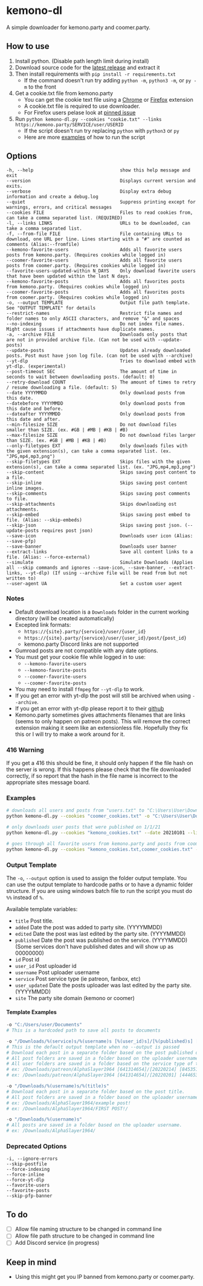 # kemono-dl
A simple downloader for kemono.party and coomer.party.

## How to use
1.  Install python. (Disable path length limit during install)
2.  Download source code for the [latest release](https://github.com/AplhaSlayer1964/kemono-dl/releases/latest) and extract it
3.  Then install requirements with  `pip install -r requirements.txt`
    - If the command doesn't run try adding `python -m`, `python3 -m`, or `py -m` to the front
4.  Get a cookie.txt file from kemono.party
    - You can get the cookie text file using a [Chrome](https://chrome.google.com/webstore/detail/get-cookiestxt/bgaddhkoddajcdgocldbbfleckgcbcid?hl=en) or [Firefox](https://addons.mozilla.org/en-US/firefox/addon/cookies-txt/) extension
    - A cookie.txt file is required to use downloader.
    - For Firefox users pelase look at [pinned issue](https://github.com/AplhaSlayer1964/kemono-dl/issues/29#issuecomment-986313416)
5.  Run `python kemono-dl.py --cookies "cookie.txt" --links https://kemono.party/SERVICE/user/USERID`
    - If the script doesn't run try replacing `python` with `python3` or `py`
    - Here are more [examples](https://github.com/AplhaSlayer1964/kemono-dl#examples) of how to run the script

## Options
```
-h, --help                                show this help message and exit
--version                                 Displays current version and exits.
--verbose                                 Display extra debug information and create a debug.log
--quiet                                   Suppress printing except for warnings, errors, and critical messages
--cookies FILE                            Files to read cookies from, can take a comma separated list. (REQUIRED)
-l, --links LINKS                         URLs to be downloaded, can take a comma separated list.
-f, --from-file FILE                      File containing URLs to download, one URL per line. Lines starting with a "#" are counted as comments (Alias:--fromfile)
--kemono-favorite-users                   Adds all favorite users posts from kemono.party. (Requires cookies while logged in)
--coomer-favorite-users                   Adds all favorite users posts from coomer.party. (Requires cookies while logged in)
--favorite-users-updated-within N_DAYS    Only download favorite users that have been updated within the last N days.
--kemono-favorite-posts                   Adds all favorites posts from kemono.party. (Requires cookies while logged in)
--coomer-favorite-posts                   Adds all favorites posts from coomer.party. (Requires cookies while logged in)
-o, --output TEMPLATE                     Output file path template. See "OUTPUT TEMPLATE" for details
--restrict-names                          Restrict file names and folder names to only ASCII characters, and remove "&" and spaces
--no-indexing                             Do not index file names. Might cause issues if attachments have duplicate names.
-a, --archive FILE                        Downloads only posts that are not in provided archive file. (Can not be used with --update-posts)
--update-posts                            Updates already downloaded posts. Post must have json log file. (can not be used with --archive)
--yt-dlp                                  Tries to download embed with yt-dlp. (experimental)
--post-timeout SEC                        The amount of time in seconds to wait between downloading posts. (default: 0)
--retry-download COUNT                    The amount of times to retry / resume downloading a file. (default: 5)
--date YYYYMMDD                           Only download posts from this date.
--datebefore YYYYMMDD                     Only download posts from this date and before.
--dateafter YYYYMMDD                      Only download posts from this date and after.
--min-filesize SIZE                       Do not download files smaller than SIZE. (ex. #GB | #MB | #KB | #B)
--max-filesize SIZE                       Do not download files larger than SIZE. (ex. #GB | #MB | #KB | #B)
--only-filetypes EXT                      Only downloads files with the given extension(s), can take a comma separated list. (ex. "JPG,mp4,mp3,png")
--skip-filetypes EXT                      Skips files with the given extension(s), can take a comma separated list. (ex. "JPG,mp4,mp3,png")
--skip-content                            Skips saving post content to a file.
--skip-inline                             Skips saving post content inline images.
--skip-comments                           Skips saving post comments to file.
--skip-attachments                        Skips downloading ost attachments.
--skip-embed                              Skips saving post embed to file. (Alias: --skip-embeds)
--skip-json                               Skips saving post json. (--update-posts requires post json)
--save-icon                               Downloads user icon (Alias: --save-pfp)
--save-banner                             Downloads user banner
--extract-links                           Save all content links to a file. (Alias: --force-external)
--simulate                                Simulate Downloads (Applies all --skip commands and ignores --save-icon, --save-banner, --extract-links, --yt-dlp) (If using --archive file will be read from but not written to)
--user-agent UA                           Set a custom user agent
```
### Notes
-   Default download location is a `Downloads` folder in the current working directory (will be created automatically)
-   Excepted link formats:
    -   `https://{site}.party/{service}/user/{user_id}`
    -   `https://{site}.party/{service}/user/{user_id}/post/{post_id}`
    -   kemono.party Discord links are not supported
-   Gumroad posts are not compatible with any date options.
-   You must get your cookie file while logged in to use:
    -   `--kemono-favorite-users`
    -   `--kemono-favorite-posts`
    -   `--coomer-favorite-users`
    -   `--coomer-favorite-posts`
-   You may need to install `ffmpeg` for `--yt-dlp` to work.
-   If you get an error with yt-dlp the post will still be archived when using `--archive`.
-   If you get an error with yt-dlp please report it to their [github](https://github.com/yt-dlp/yt-dlp)
-   Kemono.party sometimes gives attachments filenames that are links (seems to only happen on patreon posts). This will remove the correct extension making it seem like an extensionless file. Hopefully they fix this or I will try to make a work around for it.

### 416 Warning
If you get a 416 this should be fine, it should only happen if the file hash on the server is wrong. If this happens please check that the file downloaded correctly, if so report that the hash in the file name is incorrect to the appropriate sites message board.

### Examples
```bash
# downloads all users and posts from "users.txt" to "C:\Users\User\Downloads" while skipping saved posts in "archive.txt"
python kemono-dl.py --cookies "coomer_cookies.txt" -o "C:\Users\User\Downloads" --archive "archive.txt" --from-file "users.txt"

# only downloads user posts that were published on 1/1/21
python kemono-dl.py --cookies "kemono_cookies.txt" --date 20210101 --links "https://kemono.party/{service}/user/{user_id}"

# goes through all favorite users from kemono.party and posts from coomer.party only downloading files smaller than 100MB
python kemono-dl.py --cookies "kemono_cookies.txt,coomer_cookies.txt" --kemono-favorite-users --coomer-favorite-posts --max-filesize 100MB
```

### Output Template
The `-o`, `--output` option is used to assign the folder output template. You can use the output template to hardcode paths or to have a dynamic folder structure. If you are using windows batch file to run the script you must do `%%` instead of `%`.

Available template variables:
- `title` Post title.
- `added` Date the post was added to party site. (YYYYMMDD)
- `edited` Date the post was last edited by the party site. (YYYYMMDD)
- `published` Date the post was published on the service. (YYYYMMDD) (Some services don't have published dates and will show up as 00000000)
- `id` Post id
- `user_id` Post uploader id
- `username` Post uploader username
- `service` Post service type (ie patreon, fanbox, etc)
- `user_updated` Date the posts uploader was last edited by the party site. (YYYYMMDD)
- `site` The party site domain (kemono or coomer)

#### Template Examples
```python
-o "C:/Users/user/Documents"
# This is a hardcoded path to save all posts to documents

-o "/Downloads/%(service)s/%(username)s [%(user_id)s]/[%(published)s] [%(id)s] %(title)s"
# This is the default output template when no --output is passed
# Download each post in a separate folder based on the post published date, post id, and post title.
# All post folders are saved in a folder based on the uploader username and id.
# All user folders are saved in a folder based on the service type of the user. (ie patreon, fanbox, pixiv)
# ex: /Downloads/patreon/AlphaSlayer1964 [641314654]/[20220214] [8453515] example post!/
# ex: /Downloads/patreon/AlphaSlayer1964 [641314654]/[20220201] [4446536] FIRST POST!/

-o "/Downloads/%(username)s/%(title)s"
# Download each post in a separate folder based on the post title.
# All post folders are saved in a folder based on the uploader username.
# ex: /Downloads/AlphaSlayer1964/example post!
# ex: /Downloads/AlphaSlayer1964/FIRST POST!/

-o "/Downloads/%(username)s"
# All posts are saved in a folder based on the uploader username.
# ex: /Downloads/AlphaSlayer1964/
```
### Deprecated Options
```
-i, --ignore-errors
--skip-postfile
--force-indexing
--force-inline
--force-yt-dlp
--favorite-users
--favorite-posts
--skip-pfp-banner
```
## To do
-  [ ]   Allow file naming structure to be changed in command line
-  [ ]   Allow file path structure to be changed in command line
-  [ ]   Add Discord service (in progress)

## Keep in mind
-  Using this might get you IP banned from kemono.party or coomer.party.

